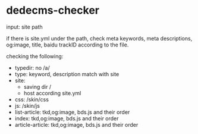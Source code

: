 # dedecms-checker
input: site path

if there is site.yml under the path, check meta keywords, meta descriptions, og:image, title, baidu trackID according to the file.

checking the following:

- typedir: no /a/
- type:  keyword, description match with site
- site:
    - saving dir /
    - host according site.yml    
- css: /skin/css
- js:  /skin/js
- list-article: tkd,og:image, bds.js and their order
- index: tkd,og:image, bds.js and their order
- article-article: tkd,og:image, bds.js and their order
